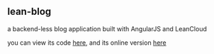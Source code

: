 ## lean-blog
a backend-less blog application built with AngularJS and LeanCloud

you can view its code [here](https://github.com/cynil/cynil.github.io/tree/master/LCBlog), and its online version [here](http://cynil.github.io/LCBlog/)